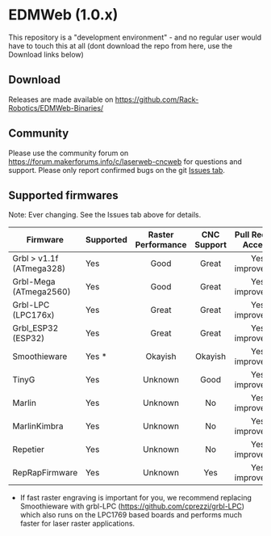 # EDMWeb (1.0.x)

This repository is a "development environment" - and no regular user would have to touch this at all (dont download the repo from here, use the Download links below)

## Download
Releases are made available on https://github.com/Rack-Robotics/EDMWeb-Binaries/

## Community
Please use the community forum on https://forum.makerforums.info/c/laserweb-cncweb for questions and support.
Please only report confirmed bugs on the git [Issues tab](https://github.com/Rack-Robotics/EDMWeb/issues).

## Supported firmwares

Note: Ever changing. See the Issues tab above for details.

| Firmware                  | Supported  | Raster Performance  | CNC Support  |Pull Requests Accepted             |
| ------------------------- |------------|:-------------------:|:------------:|:---------------------------------:|
| Grbl > v1.1f (ATmega328)  | Yes        | Good                |   Great      | Yes - improvements                |
| Grbl-Mega (ATmega2560)    | Yes        | Good                |   Great      | Yes - improvements                |
| Grbl-LPC (LPC176x)        | Yes        | Great               |   Great      | Yes - improvements                |
| Grbl_ESP32 (ESP32)        | Yes        | Great               |   Great      | Yes - improvements                |
| Smoothieware              | Yes *      | Okayish             |   Okayish    | Yes - improvements                |
| TinyG                     | Yes        | Unknown             |   Good       | Yes - improvements                |
| Marlin                    | Yes        | Unknown             |   No         | Yes - improvements                | 
| MarlinKimbra              | Yes        | Unknown             |   No         | Yes - improvements                | 
| Repetier                  | Yes        | Unknown             |   No         | Yes - improvements                |
| RepRapFirmware            | Yes        | Unknown             |   Yes        | Yes - improvements                |

* If fast raster engraving is important for you, we recommend replacing Smoothieware with grbl-LPC (https://github.com/cprezzi/grbl-LPC) which also runs on the LPC1769 based boards and performs much faster for laser raster applications.


